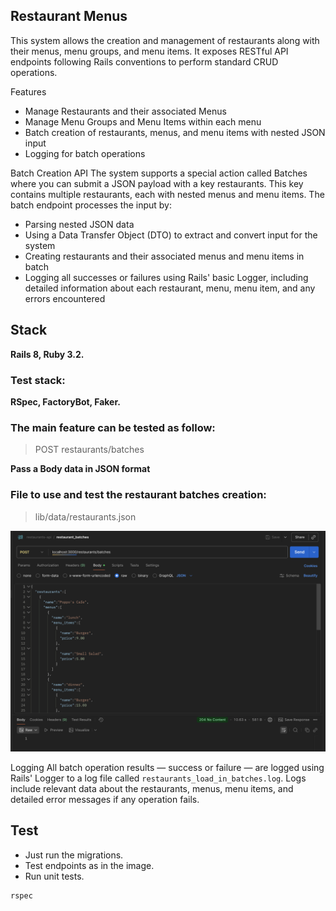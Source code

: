 ## Restaurant Menus
This system allows the creation and management of restaurants along with their menus, menu groups, and menu items. It exposes RESTful API endpoints following Rails conventions to perform standard CRUD operations.

Features
- Manage Restaurants and their associated Menus
- Manage Menu Groups and Menu Items within each menu
- Batch creation of restaurants, menus, and menu items with nested JSON input
- Logging for batch operations

Batch Creation API
The system supports a special action called Batches where you can submit a JSON payload with a key restaurants. This key contains multiple restaurants, each with nested menus and menu items. The batch endpoint processes the input by:

- Parsing nested JSON data
- Using a Data Transfer Object (DTO) to extract and convert input for the system
- Creating restaurants and their associated menus and menu items in batch
- Logging all successes or failures using Rails' basic Logger, including detailed information about each restaurant, menu, menu item, and any errors encountered

## Stack
**Rails 8, Ruby 3.2.**
### Test stack: 
**RSpec, FactoryBot, Faker.**

### The main feature can be tested as follow:
> POST restaurants/batches

**Pass a Body data in JSON format**

### File to use and test the restaurant batches creation:

> lib/data/restaurants.json

![alt text](image.png)

Logging
All batch operation results — success or failure — are logged using Rails' Logger to a log file called `restaurants_load_in_batches.log`. Logs include relevant data about the restaurants, menus, menu items, and detailed error messages if any operation fails.

## Test
- Just run the migrations. 
- Test endpoints as in the image.
- Run unit tests.

```
rspec
```